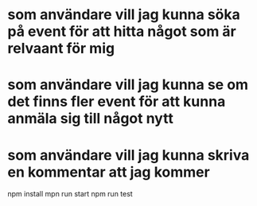 



# som användare vill jag kunna söka på event för att hitta något som är relvaant för mig 
# som användare vill jag kunna se om det finns fler event för att kunna anmäla sig till något nytt 
# som användare vill jag kunna skriva en kommentar att jag kommer

npm install 
mpn run start 
npm run test
